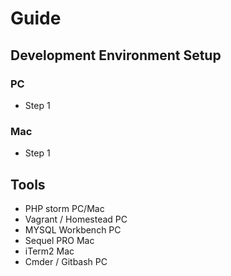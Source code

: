 # Guide 

## Development Environment Setup

### PC 
* Step 1

### Mac 
* Step 1

## Tools 

* PHP storm PC/Mac
* Vagrant / Homestead PC
* MYSQL Workbench PC
* Sequel PRO Mac
* iTerm2 Mac
* Cmder / Gitbash PC